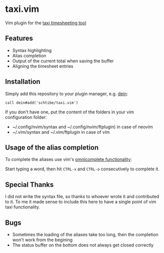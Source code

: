 # taxi.vim

Vim plugin for the [taxi timesheeting tool](https://github.com/sephii/taxi/)


## Features

* Syntax highlighting
* Alias completion
* Output of the current total when saving the buffer
* Aligning the timesheet entries


## Installation

Simply add this repository to your plugin manager, e.g. [dein](https://github.com/Shougo/dein.vim):

```
call dein#add('schtibe/taxi.vim')
```

If you don't have one, put the content of the folders in your vim 
configuration folder: 

* ~/.config/nvim/syntax and ~/.config/nvim/ftplugin) in case of neovim
* ~/.vim/syntax and ~/.vim/ftplugin in case of vim


## Usage of the alias completion

To complete the aliases use vim's [omnicomplete functionality](http://vim.wikia.com/wiki/Omni_completion):

Start typing a word, then hit `CTRL-x` and `CTRL-o` consecutively to complete 
it.


## Special Thanks


I did not write the syntax file, so thanks to whoever wrote it and contributed 
to it. To me it made sense to include this here to have a single point of
vim taxi functionality.


## Bugs

* Sometimes the loading of the aliases take too long, then the completion 
    won't work from the begining
* The status buffer on the bottom does not always get closed correctly
